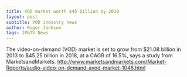 ```yaml
---
title: VOD market worth $45 billion by 2018
layout: post
subtitle: VOD industry news
author: Roger Jackson
tags: IP&TV News
---
```

The video-on-demand (VOD) market is set to grow from $21.08 billion in 2013 to $45.25 billion in 2018, at a CAGR of 16.5%, says a study from MarketsandMarkets. http://www.marketsandmarkets.com/Market-Reports/audio-video-on-demand-avod-market-1046.html
